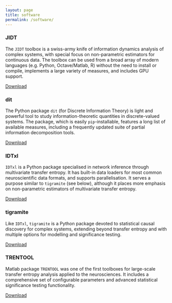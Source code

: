 ```yaml
---
layout: page
title: software
permalink: /software/
---
```


### JIDT

The `JIDT` toolbox is a swiss-army knife of information dynamics analysis of complex systems, with special focus on non-parametric estimators for continuous data. The toolbox can be used from a broad array of modern languages (e.g. Python, Octave/Matlab, R) without the need to install or compile, implements a large variety of measures, and includes GPU support.

[Download](https://github.com/jlizier/jidt)

### dit

The Python package `dit` (for Discrete Information Theory) is light and powerful tool to study information-theoretic quantities in discrete-valued systems. The package, which is easily `pip`-installable, features a long list of available measures, including a frequently updated suite of partial information decomposition tools.

[Download](https://dit.readthedocs.io/)

### IDTxl

`IDTxl` is a Python package specialised in network inference through multivariate transfer entropy. It has built-in data loaders for most common neuroscientific data formats, and supports parallelisation. It serves a purpose similar to `tigramite` (see below), although it places more emphasis on non-parametric estimators of multivariate transfer entropy.

[Download](https://github.com/pwollstadt/IDTxl)

### tigramite

Like `IDTxl`, `tigramite` is a Python package devoted to statistical causal discovery for complex systems, extending beyond transfer entropy and with multiple options for modelling and significance testing.

[Download](https://jakobrunge.github.io/tigramite/)

### TRENTOOL

Matlab package `TRENTOOL` was one of the first toolboxes for large-scale transfer entropy analysis applied to the neurosciences. It includes a comprehensive set of configurable parameters and advanced statistical significance testing functionality.

[Download](https://github.com/trentool/TRENTOOL3/)
